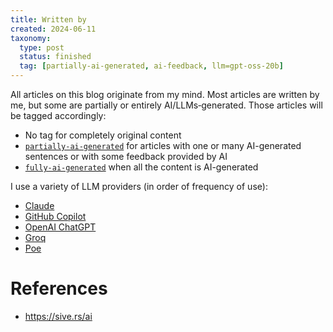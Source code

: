 ```yaml
---
title: Written by
created: 2024-06-11
taxonomy:
  type: post
  status: finished
  tag: [partially-ai-generated, ai-feedback, llm=gpt-oss-20b]
---
```


All articles on this blog originate from my mind.
Most articles are written by me, but some are partially or entirely AI/LLMs‑generated.
Those articles will be tagged accordingly: 
* No tag for completely original content
* [`partially-ai-generated`](/tag:partially-ai-generated) for articles with one or many AI-generated sentences or with some feedback provided by AI
* [`fully-ai-generated`](/tag:fully-ai-generated) when all the content is AI-generated

I use a variety of LLM providers (in order of frequency of use):
* [Claude](https://claude.ai/)
* [GitHub Copilot](https://github.com/features/copilot)
* [OpenAI ChatGPT](https://chat.openai.com/)
* [Groq](https://chat.groq.com/)
* [Poe](https://poe.com/)

# References
* https://sive.rs/ai
